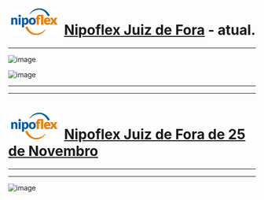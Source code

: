 #     <img src="img/nipo.jpg">   [Nipoflex Juiz de Fora](https://nipoflex.vercel.app/index.html) - atual.                                                     
***

![image](https://user-images.githubusercontent.com/94201226/166168442-b6b020e1-0e4b-4f75-a43f-e0b70f0a20bd.png)


![image](https://user-images.githubusercontent.com/94201226/166168654-135dcecd-dec5-41b4-b86c-bd7344a39521.png)
***  
***  
# <img src="img/nipo.jpg"> [Nipoflex Juiz de Fora de 25 de Novembro](https://primeirosite-one.vercel.app/)
***
***
![image](https://user-images.githubusercontent.com/94201226/166168863-8f80134e-ad3c-4731-aec4-367dcd0e21f0.png)




